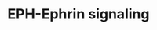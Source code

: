 ---
annotations:
- type: Pathway Ontology
  value: ephrin - ephrin receptor bidirectional signaling axis
authors:
- ReactomeTeam
- Mkutmon
description: 'During the development process cell migration and adhesion are the main
  forces involved in morphing the cells into critical anatomical structures. The ability
  of a cell to migrate to its correct destination depends heavily on signaling at
  the cell membrane. Erythropoietin producing hepatocellular carcinoma (EPH) receptors
  and their ligands, the ephrins (EPH receptors interacting proteins, EFNs), orchestrates
  the precise control necessary to guide a cell to its destination. They are expressed
  in all tissues of a developing embryo and are involved in multiple developmental
  processes such as axon guidance, cardiovascular and skeletal development and tissue
  patterning. In addition, EPH receptors and EFNs are expressed in developing and
  mature synapses in the nervous system, where they may have a role in regulating
  synaptic plasticity and long-term potentiation. Activation of EPHB receptors in
  neurons induces the rapid formation and enlargement of dendritic spines, as well
  as rapid synapse maturation (Dalva et al. 2007). On the other hand, EPHA4 activation
  leads to dendritic spine elimination (Murai et al. 2003, Fu et al. 2007).<br>EPH
  receptors are the largest known family of receptor tyrosine kinases (RTKs), with
  fourteen total receptors divided into either A- or B-subclasses: EPHA (1-8 and 10)
  and EPHB (1-4 and 6). EPH receptors can have overlapping functions, and loss of
  one receptor can be partially compensated for by another EPH receptor that has similar
  expression pattern and ligand-binding specificities. EPH receptors have an N-terminal
  extracellular domain through which they bind to ephrin ligands, a short transmembrane
  domain, and an intracellular cytoplasmic signaling structure containing a canonical
  tyrosine kinase catalytic domain as well as other protein interaction sites. Ephrins
  are also sub-divided into an A-subclass (A1-A5), which are tethered to the plasma
  membrane by a glycosylphosphatidylinositol (GPI) anchor, and a B-subclass (B1-B3),
  members of which have a transmembrane domain and a short, highly conserved cytoplasmic
  tail lacking endogenous catalytic activity. The interaction between EPH receptors
  and its ligands requires cell-cell interaction since both molecules are membrane-bound.
  Close contact between EPH receptors and EFNs is required for signaling to occur.
  EPH/EFN-initiated signaling occurs bi-directionally into either EPH- or EFN-expressing
  cells or axons. Signaling into the EPH receptor-expressing cell is referred as the
  forward signal and signaling into the EFN-expressing cell, the reverse signal. (Dalva
  et al. 2000, Grunwald et al. 2004, Davy & Robbins 2000, Cowan et al. 2004)  View
  original pathway at [http://www.reactome.org/PathwayBrowser/#DIAGRAM=2682334 Reactome].'
last-edited: 2021-01-25
organisms:
- Homo sapiens
redirect_from:
- /index.php/Pathway:WP3309
- /instance/WP3309
schema-jsonld:
- '@context': https://schema.org/
  '@id': https://wikipathways.github.io/pathways/WP3309.html
  '@type': Dataset
  creator:
    '@type': Organization
    name: WikiPathways
  description: 'During the development process cell migration and adhesion are the
    main forces involved in morphing the cells into critical anatomical structures.
    The ability of a cell to migrate to its correct destination depends heavily on
    signaling at the cell membrane. Erythropoietin producing hepatocellular carcinoma
    (EPH) receptors and their ligands, the ephrins (EPH receptors interacting proteins,
    EFNs), orchestrates the precise control necessary to guide a cell to its destination.
    They are expressed in all tissues of a developing embryo and are involved in multiple
    developmental processes such as axon guidance, cardiovascular and skeletal development
    and tissue patterning. In addition, EPH receptors and EFNs are expressed in developing
    and mature synapses in the nervous system, where they may have a role in regulating
    synaptic plasticity and long-term potentiation. Activation of EPHB receptors in
    neurons induces the rapid formation and enlargement of dendritic spines, as well
    as rapid synapse maturation (Dalva et al. 2007). On the other hand, EPHA4 activation
    leads to dendritic spine elimination (Murai et al. 2003, Fu et al. 2007).<br>EPH
    receptors are the largest known family of receptor tyrosine kinases (RTKs), with
    fourteen total receptors divided into either A- or B-subclasses: EPHA (1-8 and
    10) and EPHB (1-4 and 6). EPH receptors can have overlapping functions, and loss
    of one receptor can be partially compensated for by another EPH receptor that
    has similar expression pattern and ligand-binding specificities. EPH receptors
    have an N-terminal extracellular domain through which they bind to ephrin ligands,
    a short transmembrane domain, and an intracellular cytoplasmic signaling structure
    containing a canonical tyrosine kinase catalytic domain as well as other protein
    interaction sites. Ephrins are also sub-divided into an A-subclass (A1-A5), which
    are tethered to the plasma membrane by a glycosylphosphatidylinositol (GPI) anchor,
    and a B-subclass (B1-B3), members of which have a transmembrane domain and a short,
    highly conserved cytoplasmic tail lacking endogenous catalytic activity. The interaction
    between EPH receptors and its ligands requires cell-cell interaction since both
    molecules are membrane-bound. Close contact between EPH receptors and EFNs is
    required for signaling to occur. EPH/EFN-initiated signaling occurs bi-directionally
    into either EPH- or EFN-expressing cells or axons. Signaling into the EPH receptor-expressing
    cell is referred as the forward signal and signaling into the EFN-expressing cell,
    the reverse signal. (Dalva et al. 2000, Grunwald et al. 2004, Davy & Robbins 2000,
    Cowan et al. 2004)  View original pathway at [http://www.reactome.org/PathwayBrowser/#DIAGRAM=2682334
    Reactome].'
  keywords:
  - DNM1
  - 'PSEN2(1-297) '
  - 'PAK1 '
  - 'CLTCL1 '
  - HRAS:GTP
  - 'FYN '
  - 'RHOA '
  - 'EPHB2 (19-?) '
  - EPHBs:EFNBs:SRC,FYN
  - TIAM1
  - 'ACTR2 '
  - p-LIMK
  - SRC,FYN
  - f-actin
  - VAV2,VAV3
  - gamma-secretase
  - 'NCSTN '
  - 'EPHB3 (?-998) '
  - GDP
  - EPHB:EFNB:F-actin:AP-2:Clathrrin:Dynamin
  - EFNAs
  - 'p-Y397-PTK2 '
  - EFNAs/EFNBs:p-EPHAs/p-EPHBs:SFKs:VAV2,VAV3
  - 'EPHA1 '
  - 'EPHA7 '
  - EPHB C-terminal
  - 'EFNA2 '
  - 'Class 2 myosins play a crucial role in a variety of cellular processes, including
    cell migration, polarity formation, and cytokinesis. '
  - RHOA:GDP
  - Glu:NMDAR:Gly
  - 'MYH10 '
  - cluster
  - RASA1
  - EPHBs:p-3Y-EFNBs:SRC,FYN:GRB4:p-GIT1:ARHGEF7
  - oligomers
  - 'p-Y173-VAV3 '
  - 'EFNA1(?-182) C-ter '
  - MYL12A
  - 'EPHB1 (18-?) '
  - 'EFNA4 (?-170) C-ter '
  - 'Gly '
  - 'EFNA4 '
  - 'MYL9 '
  - 'HRAS '
  - 'EPHB2 '
  - 'ARPC1A '
  - EPHAs
  - ITSN1
  - 'ACTG1 '
  - 'EPHB1 (?-984) '
  - EFNBs:p-EPHBs:PTK2
  - 'p-Y829-TIAM1 '
  - ROCKs
  - 'p-EPHB:EFNB oligomers '
  - 'CLTA '
  - EPHBs:p-3Y-EFNBs:SRC,FYN:GRB4:p-GIT1
  - 'EPHB6 (?-1021) '
  - H2O
  - 'p-Y311,Y316,Y330-EFNB2 '
  - 'MYH14 '
  - p-S19-MYL12A
  - 'p-Y179-NGEF '
  - 'EPHB:EFNB oligomers '
  - 'EPHB3 '
  - myosin II
  - fragments (CTF)
  - 'p-T508-LIMK1 '
  - 'EPHB4 (?-987) '
  - SDCBP
  - 'EPHA5 '
  - 'GTP '
  - 'p-S141,T402-PAK2 '
  - oligomers:SRC,FYN,YES1,LYN
  - 'AP2A2(1-939) '
  - 'ACTR3 '
  - Pi
  - CDC42:GDP
  - 'p-Y1252,Y1336,Y1474-GRIN2B '
  - 'ARPC2 '
  - 'VAV2 '
  - RAC1:GDP
  - EPHBs:EFNBs
  - 'EPHB1 (?-?) '
  - ARP2/3 complex (ATP
  - 'EFNA1 '
  - 'EFNA3 (?-214) C-ter '
  - EFNBs:p-EPHBs:SFKs:Glu:p-NMDAR:Gly:TIAM1
  - 'EFNA5 (21-?) N-ter '
  - 'ACTB(1-375) '
  - EPHBs:p-3Y-EFNBs:SRC,FYN
  - 'ARPC5 '
  - 'p-T19,S20-MYL12B '
  - 'MMP9(107-707) '
  - 'EFNB1 '
  - 'ARHGEF28 '
  - 'NGEF '
  - 'MYL6 '
  - EPHBs:EFNBs:SDCBP
  - 'f-actin '
  - p-EPHB:EFNB
  - EFNAs/EFNBs:p-EPHAs/p-EPHBs:SFKs:p-VAV2,VAV3
  - 'GDP '
  - PAK1 dimer
  - 'ITSN1 '
  - Smooth
  - 'EFNA2 (25-?) N-ter '
  - RAC1-GTP:p-S144,T423-PAK1
  - 'ATP '
  - SRC,FYN,YES,LYN
  - 'GRIN1 '
  - MMP2, MMP9
  - 'EPHA6 '
  - EFNBs:p-EPHBs:SFKs:Glu:p-NMDAR:Gly:p-Y829-TIAM1
  - EPHBs:p-3Y-EFNBs:SRC,FYN:GRB4
  - 'EPHA:EFNA oligomers '
  - 'AP2M1 '
  - 'PAK3 '
  - 'EPHB6 (?-?) '
  - 'EFNA3 '
  - EPH-EFN dimers
  - PTK2
  - p-Y179,Y191-SDC2
  - 'GRIN2B '
  - RHOA:GTP
  - 'p-T19,S20-MYL9 '
  - 'PSEN1(299-467) '
  - 'EPHB2 (?-1055) '
  - ROCK1,ROCK2
  - RAC1:GTP:PAK1
  - 'EPHA10 '
  - PI(4,5)P2
  - LIM Kinases
  - EFNBs:p-EPHBs:p-Y397-PTK2:ARHGEF28
  - 'EFNA5 (?-203) C-ter '
  - Clathrin
  - 'EPHA8 '
  - GTP
  - EFNAs:p-EPHAs:SFKs:NGEF
  - 'p-EPHA:EFNA oligomers '
  - EPHBs
  - 'ARPC1B '
  - GIT1
  - 'PSEN1(1-298) '
  - 'ARHGEF7 '
  - 'L-Glu '
  - 'EFNA1 (19-?) N-ter '
  - 'PTK2 '
  - 'MYH11 '
  - p-EPHBs:EFNBs:ITSN1:N-WASP:CDC42:GTP:PI(4,5)P2:ARP2/3;G-actin
  - ADAM10
  - 'EPHB4 '
  - 'EPHA3 '
  - fragments
  - dimer:RAC1:GTP
  - muscle/non-muscle
  - 'EPHB6 (32-?) '
  - EFNBs:p-EPHBs:SFKs:Glu:p-NMDAR:Gly
  - EFNAs:p-EPHAs:SFKs
  - bound)
  - EPHAs:EFNAs,EPHBs:EFNBs
  - 'SDCBP '
  - 'EFNA4 (26-?) N-ter '
  - 'LYN '
  - 'APH1A '
  - EPHB CTF2
  - 'N-WASP '
  - 'RASA1 '
  - 'EPHA2 '
  - AP-2 Complex
  - p-EPHBs:EFNBs:RASA1:HRAS:GTP
  - EPHBs:p-3Y-EFNBs:SRC,FYN:GRB4:p-GIT1:ARHGEF7:RAC1:GTP:p-PAK1,3
  - 'EFNB3 '
  - PAK1/3, 2
  - N-WASP
  - p-Y383-GIT1
  - 'GGC-PalmC-RAC1 '
  - p-EPHBs:EFNBs:RASA1
  - 'ARPC3 '
  - p-EPHBs:EFNBs:RASA1:HRAS:GDP
  - 'AP2B1 '
  - 'p-T505-LIMK2 '
  - 'ROCK2 '
  - 'ROCK1 '
  - EFNBs
  - 'MYL12B '
  - EPHAs:EFNAs:ADAM10
  - EFNBs:p-EPHBs:SFKs
  - p-EPHBs:EFNBs:ITSN1
  - 'PI(4,5)P2 '
  - RHO GTPases Activate
  - ATP
  - p-EPHBs:EFNBs:ITSN1:N-WASP:CDC42:GTP
  - 'NCK2 '
  - 'DNM1 '
  - 'TIAM1 '
  - complex
  - EFNA C-terminal
  - NGEF
  - ADP
  - 'CDC42 '
  - 'EFNA5 '
  - ARHGEF28
  - 'EPHB3 (?-?) '
  - 'p-S154,T436-PAK3 '
  - p-EPH:ephrin
  - 'EPHB6 '
  - 'PSENEN '
  - 'MYH9 '
  - EFNAs:p-EPHAs:SFKs:TIAM1
  - 'MMP2(110-660) '
  - 'ARPC4 '
  - 'EPHB1 '
  - p-S3-CFL1
  - CFL1
  - 'p-S144,T423-PAK1 '
  - EFNA N-terminal
  - 'CLTC '
  - 'APH1B '
  - 'PAK2 '
  - 'ADAM10 '
  - 'VAV3 '
  - 'EPHB3 (34-?) '
  - 'KALRN '
  - EPHB CTF1
  - 'PSEN2(298-448) '
  - 'YES1 '
  - EFNBs:p-EPHBs:p-Y397-PTK2
  - 'EFNA2 (?-188) C-ter '
  - EFNAs:p-EPHAs:SFKs:p-Y179-NGEF
  - 'SRC-1 '
  - EPHBs:p-3Y-EFNBs:SRC,FYN:GRB4:p-GIT1:ARHGEF7:RAC1:GTP
  - 'EFNA3 (23-?) N-ter '
  - 'p-Y172-VAV2 '
  - 'EPHB4 (?-?) '
  - 'p-Y383-GIT1 '
  - 'RAC1 '
  - 'EPHA4 '
  - EFNBs:p-EPHBs:KALRN
  - EPHBs:p-3Y-EFNBs:SRC,FYN:GRB4:p-GIT1:ARHGEF7:RAC1:GTP:PAK1,3
  - KALRN
  - EPHB N-terminal
  - 'AP2S1 '
  - 'p-Y318,Y323,Y337-EFNB3 '
  - 'AP2A1 '
  - 'EFNB2 '
  - p-EPHBs:EFNBs:ITSN1:N-WASP:CDC42:GTP:PI(4,5)P2
  - SDC2
  - NCK2
  - 'LIMK1 '
  - 'LIMK2 '
  - p-EPHBs:EFNBs:ITSN1:N-WASP
  - EPH-ephrin oligomers
  - RHOA:GTP:ROCK1,ROCK2
  - EFNBs:p-EPHBs:SFKs:Glu:NMDAR:Gly
  - RAC1:GTP
  - 'CLTB '
  - ARHGEF7
  - 'EPHB2 (?-?) '
  - G-actin
  - 'EPHB4 (16-?) '
  - EPHAs:EFNAs
  - 'p-Y324,Y329,Y343-EFNB1 '
  - p-T19,S20-MRLC-smooth muscle/non-muscle myosin II
  license: CC0
  name: EPH-Ephrin signaling
seo: CreativeWork
title: EPH-Ephrin signaling
wpid: WP3309
---